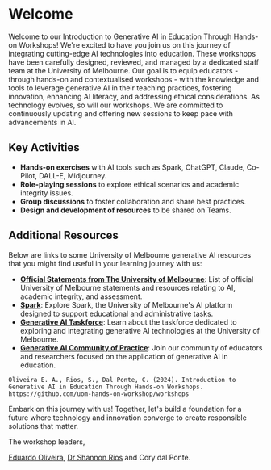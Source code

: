 # Welcome

Welcome to our Introduction to Generative AI in Education Through Hands-on Workshops! We're excited to have you join us on this journey of integrating cutting-edge AI technologies into education. These workshops have been carefully designed, reviewed, and managed by a dedicated staff team at the University of Melbourne. Our goal is to equip educators - through hands-on and contextualised workshops - with the knowledge and tools to leverage generative AI in their teaching practices, fostering innovation, enhancing AI literacy, and addressing ethical considerations. As technology evolves, so will our workshops. We are committed to continuously updating and offering new sessions to keep pace with advancements in AI.

## Key Activities

- **Hands-on exercises** with AI tools such as Spark, ChatGPT, Claude, Co-Pilot, DALL-E, Midjourney.
- **Role-playing sessions** to explore ethical scenarios and academic integrity issues.
- **Group discussions** to foster collaboration and share best practices.
- **Design and development of resources** to be shared on Teams.


## Additional Resources

Below are links to some University of Melbourne generative AI resources that you might find useful in your learning journey with us:
- **[Official Statements from The University of Melbourne](https://melbourne-cshe.unimelb.edu.au/ai-aai/home/ai-integrity/official-statements-from-the-university-of-melbourne/)**: List of official University of Melbourne statements and resources relating to AI, academic integrity, and assessment.
- **[Spark](https://spark.unimelb.edu.au/)**: Explore Spark, the University of Melbourne's AI platform designed to support educational and administrative tasks.
- **[Generative AI Taskforce](https://www.unimelb.edu.au/generative-ai-taskforce)**: Learn about the taskforce dedicated to exploring and integrating generative AI technologies at the University of Melbourne.
- **[Generative AI Community of Practice](https://eng.unimelb.edu.au/tll/communities/genai-cop)**: Join our community of educators and researchers focused on the application of generative AI in education.


```{admonition} To cite this workshop program
Oliveira E. A., Rios, S., Dal Ponte, C. (2024). Introduction to Generative AI in Education Through Hands-on Workshops. https://github.com/uom-hands-on-workshop/workshops
```

Embark on this journey with us! Together, let's build a foundation for a future where technology and innovation converge to create responsible solutions that matter.

The workshop leaders,

[Eduardo Oliveira](https://findanexpert.unimelb.edu.au/profile/653031-eduardo-araujo-oliveira), [Dr Shannon Rios](https://findanexpert.unimelb.edu.au/profile/985603-shannon-rios) and Cory dal Ponte.
